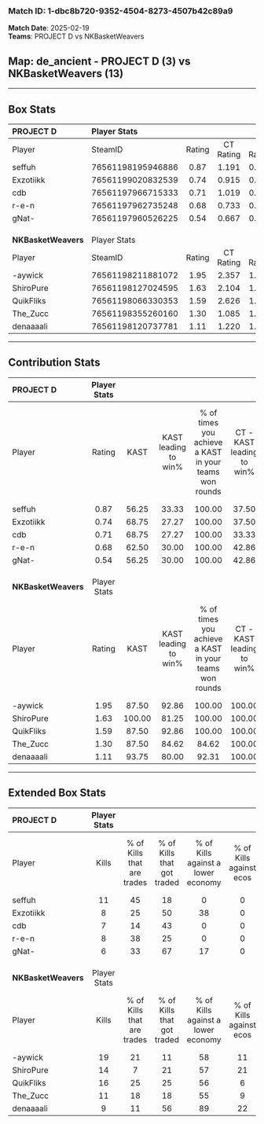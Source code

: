 ### Match ID: 1-dbc8b720-9352-4504-8273-4507b42c89a9  
**Match Date**: 2025-02-19  
**Teams**: PROJECT D vs NKBasketWeavers  

## **Map**: de_ancient - PROJECT D (3) vs NKBasketWeavers (13)  
---  

## Box Stats  

| **PROJECT D**       | Player Stats      |        |           |          |        |       |       |         |        |      |     |
| :- | :- | :-: | :-: | :-: | :-: | :-: | :-: | :-: | :-: | :-: | :-: |
| Player              | SteamID           | Rating | CT Rating | T Rating |  KAST  |  ADR  | Kills | Assists | Deaths | K/D  | HS% |
| seffuh              | 76561198195946886 |  0.87  |   1.191   |  0.164   | 56.25  | 75.4  |  11   |    4    |   14   | 0.79 | 45  |
| Exzotiikk           | 76561199020832539 |  0.74  |   0.915   |  0.813   | 68.75  | 60.4  |   8   |    3    |   14   | 0.57 | 25  |
| cdb                 | 76561197966715333 |  0.71  |   1.019   |  0.433   | 68.75  | 64.3  |   7   |    4    |   14   | 0.50 | 28  |
| r-e-n               | 76561197962735248 |  0.68  |   0.733   |  0.937   | 62.50  | 48.4  |   8   |    2    |   13   | 0.62 | 37  |
| gNat-               | 76561197960526225 |  0.54  |   0.667   |  0.589   | 56.25  | 61.0  |   6   |    7    |   15   | 0.40 | 50  |
|                     |                   |        |           |          |        |       |       |         |        |      |     |
|                     |                   |        |           |          |        |       |       |         |        |      |     |
|                     |                   |        |           |          |        |       |       |         |        |      |     |
| **NKBasketWeavers** | Player Stats      |        |           |          |        |       |       |         |        |      |     |
| Player              | SteamID           | Rating | CT Rating | T Rating |  KAST  |  ADR  | Kills | Assists | Deaths | K/D  | HS% |
| -aywick             | 76561198211881072 |  1.95  |   2.357   |  1.859   | 87.50  | 121.4 |  19   |    5    |   6    | 3.17 | 47  |
| ShiroPure           | 76561198127024595 |  1.63  |   2.104   |  1.847   | 100.00 | 97.2  |  14   |    6    |   8    | 1.75 | 57  |
| QuikFliks           | 76561198066330353 |  1.59  |   2.626   |  1.337   | 87.50  | 100.3 |  16   |    6    |   10   | 1.60 | 50  |
| The_Zucc            | 76561198355260160 |  1.30  |   1.085   |  1.354   | 87.50  | 66.4  |  11   |    4    |   7    | 1.57 | 27  |
| denaaaali           | 76561198120737781 |  1.11  |   1.220   |  1.254   | 93.75  | 55.1  |   9   |    6    |   10   | 0.90 | 55  |
---  

## Contribution Stats  

| **PROJECT D**       | Player Stats |        |                      |                                                        |                           |                                                             |                          |                                                            |
| :- | :-: | :-: | :-: | :-: | :-: | :-: | :-: | :-: |
| Player              |    Rating    |  KAST  | KAST leading to win% | % of times you achieve a KAST in your teams won rounds | CT - KAST leading to win% | CT - % of times you achieve a KAST in your teams won rounds | T - KAST leading to win% | T - % of times you achieve a KAST in your teams won rounds |
| seffuh              |     0.87     | 56.25  |        33.33         |                         100.00                         |           37.50           |                           100.00                            |           0.00           |                            0.00                            |
| Exzotiikk           |     0.74     | 68.75  |        27.27         |                         100.00                         |           37.50           |                           100.00                            |           0.00           |                            0.00                            |
| cdb                 |     0.71     | 68.75  |        27.27         |                         100.00                         |           33.33           |                           100.00                            |           0.00           |                            0.00                            |
| r-e-n               |     0.68     | 62.50  |        30.00         |                         100.00                         |           42.86           |                           100.00                            |           0.00           |                            0.00                            |
| gNat-               |     0.54     | 56.25  |        30.00         |                         100.00                         |           42.86           |                           100.00                            |           0.00           |                            0.00                            |
|                     |              |        |                      |                                                        |                           |                                                             |                          |                                                            |
|                     |              |        |                      |                                                        |                           |                                                             |                          |                                                            |
|                     |              |        |                      |                                                        |                           |                                                             |                          |                                                            |
| **NKBasketWeavers** | Player Stats |        |                      |                                                        |                           |                                                             |                          |                                                            |
| Player              |    Rating    |  KAST  | KAST leading to win% | % of times you achieve a KAST in your teams won rounds | CT - KAST leading to win% | CT - % of times you achieve a KAST in your teams won rounds | T - KAST leading to win% | T - % of times you achieve a KAST in your teams won rounds |
| -aywick             |     1.95     | 87.50  |        92.86         |                         100.00                         |          100.00           |                           100.00                            |          90.00           |                           100.00                           |
| ShiroPure           |     1.63     | 100.00 |        81.25         |                         100.00                         |          100.00           |                           100.00                            |          75.00           |                           100.00                           |
| QuikFliks           |     1.59     | 87.50  |        92.86         |                         100.00                         |          100.00           |                           100.00                            |          90.00           |                           100.00                           |
| The_Zucc            |     1.30     | 87.50  |        84.62         |                         84.62                          |          100.00           |                            75.00                            |          80.00           |                           88.89                            |
| denaaaali           |     1.11     | 93.75  |        80.00         |                         92.31                          |          100.00           |                           100.00                            |          72.73           |                           88.89                            |
---  

## Extended Box Stats  

| **PROJECT D**       | Player Stats |                            |                            |                                    |                         |                              |                                 |        |                             |                                     |                          |                               |                            |
| :- | :-: | :-: | :-: | :-: | :-: | :-: | :-: | :-: | :-: | :-: | :-: | :-: | :-: |
| Player              |    Kills     | % of Kills that are trades | % of Kills that got traded | % of Kills against a lower economy | % of Kills against ecos | % of Kills that are flawless | % of Kills that are close duels | Deaths | % of Deaths that get traded | % of Deaths against a lower economy | % of Deaths against ecos | % of Deaths that are flawless | % of Deaths that are close |
| seffuh              |      11      |             45             |             18             |                 0                  |            0            |              45              |               18                |   14   |             14              |                  7                  |            0             |              43               |             0              |
| Exzotiikk           |      8       |             25             |             50             |                 38                 |            0            |              63              |                0                |   14   |             29              |                  7                  |            0             |              64               |             0              |
| cdb                 |      7       |             14             |             43             |                 0                  |            0            |              29              |               14                |   14   |             36              |                  7                  |            0             |              64               |             14             |
| r-e-n               |      8       |             38             |             25             |                 0                  |            0            |              63              |               25                |   13   |             23              |                  8                  |            0             |              38               |             0              |
| gNat-               |      6       |             33             |             67             |                 17                 |            0            |              83              |                0                |   15   |             13              |                  7                  |            0             |              80               |             7              |
|                     |              |                            |                            |                                    |                         |                              |                                 |        |                             |                                     |                          |                               |                            |
|                     |              |                            |                            |                                    |                         |                              |                                 |        |                             |                                     |                          |                               |                            |
|                     |              |                            |                            |                                    |                         |                              |                                 |        |                             |                                     |                          |                               |                            |
| **NKBasketWeavers** | Player Stats |                            |                            |                                    |                         |                              |                                 |        |                             |                                     |                          |                               |                            |
| Player              |    Kills     | % of Kills that are trades | % of Kills that got traded | % of Kills against a lower economy | % of Kills against ecos | % of Kills that are flawless | % of Kills that are close duels | Deaths | % of Deaths that get traded | % of Deaths against a lower economy | % of Deaths against ecos | % of Deaths that are flawless | % of Deaths that are close |
| -aywick             |      19      |             21             |             11             |                 58                 |           11            |              79              |                5                |   6    |             33              |                 33                  |            17            |              50               |             17             |
| ShiroPure           |      14      |             7              |             21             |                 57                 |           21            |              79              |                7                |   8    |             63              |                 50                  |            0             |              63               |             13             |
| QuikFliks           |      16      |             25             |             25             |                 56                 |            6            |              38              |                0                |   10   |             30              |                 50                  |            10            |              50               |             10             |
| The_Zucc            |      11      |             18             |             18             |                 55                 |            9            |              64              |                0                |   7    |             14              |                 43                  |            0             |              71               |             0              |
| denaaaali           |      9       |             11             |             56             |                 89                 |           22            |              33              |               11                |   10   |             40              |                 50                  |            10            |              70               |             20             |
